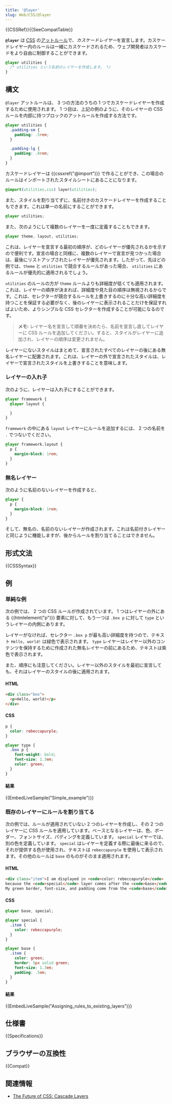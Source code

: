 ```yaml
---
title: '@layer'
slug: Web/CSS/@layer
---
```


{{CSSRef}}{{SeeCompatTable}}

**`@layer`** は [CSS](/ja/docs/Web/CSS) の[アットルール](/ja/docs/Web/CSS/At-rule)で、*カスケードレイヤー*を宣言します。カスケードレイヤー内のルールは一緒にカスケードされるため、ウェブ開発者はカスケードをより自由に制御することができます。

```css
@layer utilities {
  /* utilities という名前のレイヤーを作成します。 */
}
```

## 構文

`@layer` アットルールは、 3 つの方法のうちの 1 つでカスケードレイヤーを作成するために使用されます。 1 つ目は、上記の例のように、そのレイヤーの CSS ルールを内部に持つブロックのアットルールを作成する方法です。

```css
@layer utilities {
  .padding-sm {
    padding: .5rem;
  }

  .padding-lg {
    padding: .8rem;
  }
}
```

カスケードレイヤーは {{cssxref("@import")}} で作ることができ、この場合のルールはインポートされたスタイルシートにあることになります。

```css
@import(utilities.css) layer(utilities);
```

また、スタイルを割り当てずに、名前付きのカスケードレイヤーを作成することもできます。これは単一の名前にすることができます。

```css
@layer utilities;
```

また、次のようにして複数のレイヤーを一度に定義することもできます。

```css
@layer theme, layout, utilities;
```

これは、レイヤーを宣言する最初の順序が、どのレイヤーが優先されるかを示すので便利です。宣言の場合と同様に、複数のレイヤーで宣言が見つかった場合は、最後にリストアップされたレイヤーが優先されます。したがって、先ほどの例では、`theme` と `utilities` で競合するルールがあった場合、 `utilities` にあるルールが優先的に適用されるでしょう。

`utilities` のルールの方が `theme` ルールよりも詳細度が低くても適用されます。これは、レイヤーの順序が決まれば、詳細度や見た目の順序は無視されるからです。これは、セレクターが競合するルールを上書きするのに十分な高い詳細度を持つことを保証する必要がなく、後のレイヤーに表示されることだけを保証すればよいため、よりシンプルな CSS セレクターを作成することが可能になるのです。

> **メモ:** レイヤー名を宣言して順番を決めたら、名前を宣言し直してレイヤーに CSS ルールを追加してください。すると、スタイルがレイヤーに追加され、レイヤーの順序は変更されません。

レイヤーにないスタイルはまとめて、宣言されたすべてのレイヤーの後にある無名レイヤーに配置されます。これは、レイヤーの外で宣言されたスタイルは、レイヤーで宣言されたスタイルを上書きすることを意味します。

### レイヤーの入れ子

次のように、レイヤーは入れ子にすることができます。

```css
@layer framework {
  @layer layout {

  }
}
```

`framework` の中にある `layout` レイヤーにルールを追加するには、 2 つの名前を `.` でつないでください。

```css
@layer framework.layout {
  p {
    margin-block: 1rem;
  }
}
```

### 無名レイヤー

次のように名前のないレイヤーを作成すると、

```css
@layer {
  p {
    margin-block: 1rem;
  }
}
```

そして、無名の、名前のないレイヤーが作成されます。これは名前付きレイヤーと同じように機能しますが、後からルールを割り当てることはできません。

## 形式文法

{{CSSSyntax}}

## 例

### 単純な例

次の例では、 2 つの CSS ルールが作成されています。 1 つはレイヤーの外にある {{htmlelement("p")}} 要素に対して、もう一つは `.box p` に対して `type` というレイヤーの内側にあります。

レイヤーがなければ、セレクター `.box p` が最も高い詳細度を持つので、テキスト `Hello, world!` は緑色で表示されます。 `type` レイヤーはレイヤー以外のコンテンツを保持するために作成された無名レイヤーの前にあるため、テキストは紫色で表示されます。

また、順序にも注意してください。レイヤー以外のスタイルを最初に宣言しても、それはレイヤーのスタイルの後に適用されます。

#### HTML

```html
<div class="box">
  <p>Hello, world!</p>
</div>
```

#### CSS

```css
p {
  color: rebeccapurple;
}

@layer type {
  .box p {
    font-weight: bold;
    font-size: 1.3em;
    color: green;
  }
}
```

#### 結果

{{EmbedLiveSample("Simple_example")}}

### 既存のレイヤーにルールを割り当てる

次の例では、ルールが適用されていない 2 つのレイヤーを作成し、その 2 つのレイヤーに CSS ルールを適用しています。ベースとなるレイヤーは、色、ボーダー、フォントサイズ、パディングを定義しています。 `special` レイヤーでは、別の色を定義しています。 `special` はレイヤーを定義する際に最後に来るので、それが提供する色が使用され、テキストは `rebeccapurple` を使用して表示されます。その他のルールは `base` のものがそのまま適用されます。

#### HTML

```html
<div class="item">I am displayed in <code>color: rebeccapurple</code>
because the <code>special</code> layer comes after the <code>base</code> layer.
My green border, font-size, and padding come from the <code>base</code> layer.</div>
```

#### CSS

```css
@layer base, special;

@layer special {
  .item {
    color: rebeccapurple;
  }
}

@layer base {
  .item {
    color: green;
    border: 5px solid green;
    font-size: 1.3em;
    padding: .5em;
  }
}
```

#### 結果

{{EmbedLiveSample("Assigning_rules_to_existing_layers")}}

## 仕様書

{{Specifications}}

## ブラウザーの互換性

{{Compat}}

## 関連情報

- [The Future of CSS: Cascade Layers](https://www.bram.us/2021/09/15/the-future-of-css-cascade-layers-css-at-layer/)
